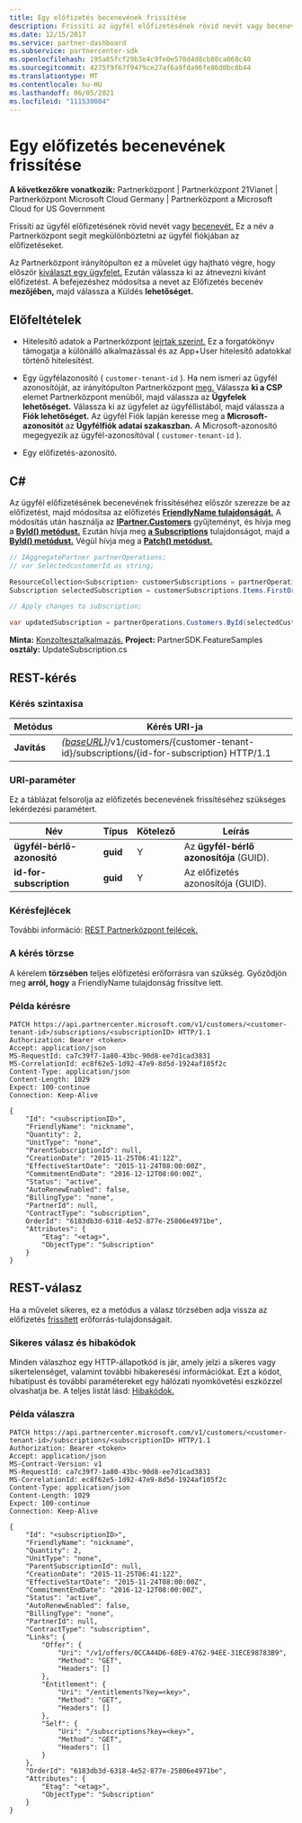 ```yaml
---
title: Egy előfizetés becenevének frissítése
description: Frissíti az ügyfél előfizetésének rövid nevét vagy becenevét.
ms.date: 12/15/2017
ms.service: partner-dashboard
ms.subservice: partnercenter-sdk
ms.openlocfilehash: 195a85fcf29b3e4c9fe0e578d4d8cb80ca068c40
ms.sourcegitcommit: 4275f9f67f9479ce27af6a9fda96fe86d0bc0b44
ms.translationtype: MT
ms.contentlocale: hu-HU
ms.lasthandoff: 06/05/2021
ms.locfileid: "111530004"
---
```

# <a name="update-the-nickname-for-a-subscription"></a>Egy előfizetés becenevének frissítése

**A következőkre vonatkozik:** Partnerközpont | Partnerközpont 21Vianet | Partnerközpont Microsoft Cloud Germany | Partnerközpont a Microsoft Cloud for US Government

Frissíti az ügyfél előfizetésének rövid nevét vagy [becenevét.](subscription-resources.md) Ez a név a Partnerközpont segít megkülönböztetni az ügyfél fiókjában az előfizetéseket.

Az Partnerközpont irányítópulton ez a művelet úgy hajtható végre, hogy először [kiválaszt egy ügyfelet.](get-a-customer-by-name.md) Ezután válassza ki az átnevezni kívánt előfizetést. A befejezéshez módosítsa a nevet az Előfizetés becenév **mezőjében,** majd válassza a Küldés **lehetőséget.**

## <a name="prerequisites"></a>Előfeltételek

- Hitelesítő adatok a Partnerközpont [leírtak szerint.](partner-center-authentication.md) Ez a forgatókönyv támogatja a különálló alkalmazással és az App+User hitelesítő adatokkal történő hitelesítést.

- Egy ügyfélazonosító ( `customer-tenant-id` ). Ha nem ismeri az ügyfél azonosítóját, az irányítópulton Partnerközpont [meg.](https://partner.microsoft.com/dashboard) Válassza **ki a CSP** elemet Partnerközpont menüből, majd válassza az **Ügyfelek lehetőséget.** Válassza ki az ügyfelet az ügyféllistából, majd válassza a **Fiók lehetőséget.** Az ügyfél Fiók lapján keresse meg a **Microsoft-azonosítót** az **Ügyfélfiók adatai szakaszban.** A Microsoft-azonosító megegyezik az ügyfél-azonosítóval ( `customer-tenant-id` ).

- Egy előfizetés-azonosító.

## <a name="c"></a>C\#

Az ügyfél előfizetésének becenevének [](get-a-subscription-by-id.md)frissítéséhez először szerezze be az előfizetést, majd módosítsa az előfizetés [**FriendlyName tulajdonságát.**](/dotnet/api/microsoft.store.partnercenter.models.subscriptions.subscription.friendlyname) A módosítás után használja az [**IPartner.Customers**](/dotnet/api/microsoft.store.partnercenter.ipartner.customers) gyűjteményt, és hívja meg a [**ById() metódust.**](/dotnet/api/microsoft.store.partnercenter.customers.icustomercollection.byid) Ezután hívja meg [**a Subscriptions**](/dotnet/api/microsoft.store.partnercenter.customers.icustomer.subscriptions) tulajdonságot, majd a [**ById() metódust.**](/dotnet/api/microsoft.store.partnercenter.subscriptions.isubscriptioncollection.byid) Végül hívja meg a [**Patch() metódust.**](/dotnet/api/microsoft.store.partnercenter.subscriptions.isubscription.patch)

``` csharp
// IAggregatePartner partnerOperations;
// var SelectedcustomerId as string;

ResourceCollection<Subscription> customerSubscriptions = partnerOperations.Customers.ById(selectedCustomerId).Subscriptions.Get();
Subscription selectedSubscription = customerSubscriptions.Items.FirstOrDefault(sub => sub.Status == SubscriptionStatus.Active);

// Apply changes to subscription;

var updatedSubscription = partnerOperations.Customers.ById(selectedCustomerId).Subscriptions.ById(selectedSubscription.Id).Patch(selectedSubscription);
```

**Minta:** [Konzoltesztalkalmazás.](console-test-app.md) **Project:** PartnerSDK.FeatureSamples **osztály:** UpdateSubscription.cs

## <a name="rest-request"></a>REST-kérés

### <a name="request-syntax"></a>Kérés szintaxisa

| Metódus    | Kérés URI-ja                                                                                                                |
|-----------|----------------------------------------------------------------------------------------------------------------------------|
| **Javítás** | [*{baseURL}*](partner-center-rest-urls.md)/v1/customers/{customer-tenant-id}/subscriptions/{id-for-subscription} HTTP/1.1 |

### <a name="uri-parameter"></a>URI-paraméter

Ez a táblázat felsorolja az előfizetés becenevének frissítéséhez szükséges lekérdezési paramétert.

| Név                    | Típus     | Kötelező | Leírás                          |
|-------------------------|----------|----------|--------------------------------------|
| **ügyfél-bérlő-azonosító**  | **guid** | Y        | Az **ügyfél-bérlő azonosítója** (GUID). |
| **id-for-subscription** | **guid** | Y        | Az előfizetés azonosítója (GUID).        |

### <a name="request-headers"></a>Kérésfejlécek

További információ: [REST Partnerközpont fejlécek.](headers.md)

### <a name="request-body"></a>A kérés törzse

A kérelem **törzsében** teljes előfizetési erőforrásra van szükség. Győződjön meg **arról, hogy** a FriendlyName tulajdonság frissítve lett.

### <a name="request-example"></a>Példa kérésre

```http
PATCH https://api.partnercenter.microsoft.com/v1/customers/<customer-tenant-id>/subscriptions/<subscriptionID> HTTP/1.1
Authorization: Bearer <token>
Accept: application/json
MS-RequestId: ca7c39f7-1a80-43bc-90d8-ee7d1cad3831
MS-CorrelationId: ec8f62e5-1d92-47e9-8d5d-1924af105f2c
Content-Type: application/json
Content-Length: 1029
Expect: 100-continue
Connection: Keep-Alive

{
    "Id": "<subscriptionID>",
    "FriendlyName": "nickname",
    "Quantity": 2,
    "UnitType": "none",
    "ParentSubscriptionId": null,
    "CreationDate": "2015-11-25T06:41:12Z",
    "EffectiveStartDate": "2015-11-24T08:00:00Z",
    "CommitmentEndDate": "2016-12-12T08:00:00Z",
    "Status": "active",
    "AutoRenewEnabled": false,
    "BillingType": "none",
    "PartnerId": null,
    "ContractType": "subscription",
    OrderId": "6183db3d-6318-4e52-877e-25806e4971be",
    "Attributes": {
        "Etag": "<etag>",
        "ObjectType": "Subscription"
    }
}
```

## <a name="rest-response"></a>REST-válasz

Ha a művelet sikeres, ez a metódus a válasz törzsében adja vissza az előfizetés [frissített](subscription-resources.md) erőforrás-tulajdonságait.

### <a name="response-success-and-error-codes"></a>Sikeres válasz és hibakódok

Minden válaszhoz egy HTTP-állapotkód is jár, amely jelzi a sikeres vagy sikertelenséget, valamint további hibakeresési információkat. Ezt a kódot, hibatípust és további paramétereket egy hálózati nyomkövetési eszközzel olvashatja be. A teljes listát lásd: [Hibakódok.](error-codes.md)

### <a name="response-example"></a>Példa válaszra

```http
PATCH https://api.partnercenter.microsoft.com/v1/customers/<customer-tenant-id>/subscriptions/<subscriptionID> HTTP/1.1
Authorization: Bearer <token>
Accept: application/json
MS-Contract-Version: v1
MS-RequestId: ca7c39f7-1a80-43bc-90d8-ee7d1cad3831
MS-CorrelationId: ec8f62e5-1d92-47e9-8d5d-1924af105f2c
Content-Type: application/json
Content-Length: 1029
Expect: 100-continue
Connection: Keep-Alive

{
    "Id": "<subscriptionID>",
    "FriendlyName": "nickname",
    "Quantity": 2,
    "UnitType": "none",
    "ParentSubscriptionId": null,
    "CreationDate": "2015-11-25T06:41:12Z",
    "EffectiveStartDate": "2015-11-24T08:00:00Z",
    "CommitmentEndDate": "2016-12-12T08:00:00Z",
    "Status": "active",
    "AutoRenewEnabled": false,
    "BillingType": "none",
    "PartnerId": null,
    "ContractType": "subscription",
    "Links": {
        "Offer": {
            "Uri": "/v1/offers/0CCA44D6-68E9-4762-94EE-31ECE98783B9",
            "Method": "GET",
            "Headers": []
        },
        "Entitlement": {
            "Uri": "/entitlements?key=<key>",
            "Method": "GET",
            "Headers": []
        },
        "Self": {
            "Uri": "/subscriptions?key=<key>",
            "Method": "GET",
            "Headers": []
        }
    },
    "OrderId": "6183db3d-6318-4e52-877e-25806e4971be",
    "Attributes": {
        "Etag": "<etag>",
        "ObjectType": "Subscription"
    }
}
```
